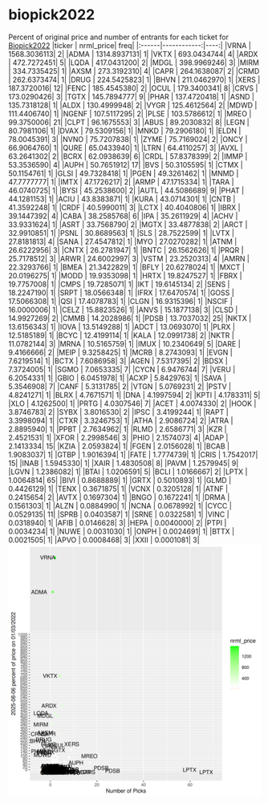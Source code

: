 # biopick2022
Percent of original price and number of entrants for each ticket for [Biopick2022](https://twitter.com/hashtag/Biopick2022)
|ticker |   nrml_price| freq|
|:------|------------:|----:|
|VRNA   | 1568.3036113|    2|
|ADMA   | 1314.8937131|    1|
|VKTX   |  693.0434744|    4|
|ARDX   |  472.7272451|    5|
|LQDA   |  417.0431200|    2|
|MDGL   |  398.9969246|    3|
|MIRM   |  334.7335425|    1|
|AXSM   |  273.3192310|    4|
|CAPR   |  264.1638087|    2|
|CRMD   |  262.6373474|    1|
|DRUG   |  224.5425823|    1|
|BHVN   |  211.0462970|    1|
|XERS   |  187.3720016|   12|
|FENC   |  185.4545380|    2|
|OCUL   |  179.3400341|    8|
|CRVS   |  173.0290426|    3|
|TGTX   |  145.7894777|    9|
|PHAR   |  137.4720418|    1|
|ASND   |  135.7318128|    1|
|ALDX   |  130.4999948|    2|
|VYGR   |  125.4612564|    2|
|MDWD   |  111.4406740|    1|
|NGENF  |  107.5117295|    2|
|PLSE   |  103.5786612|    1|
|MREO   |   99.3750006|   21|
|CLPT   |   96.1675553|    3|
|ABUS   |   89.2030832|    8|
|LEGN   |   80.7981106|    1|
|DVAX   |   79.5309156|    1|
|MNKD   |   79.2906180|    1|
|ELDN   |   78.0045391|    3|
|NVNO   |   75.7207838|    1|
|ZYME   |   75.7169024|    2|
|ONCY   |   66.9064760|    1|
|QURE   |   65.0433940|    1|
|LTRN   |   64.4110257|    3|
|AVXL   |   63.2641302|    2|
|BCRX   |   62.0938639|    6|
|CRDL   |   57.8378399|    2|
|IMMP   |   53.3536590|    4|
|AUPH   |   50.7651912|   17|
|BVS    |   50.3105595|    1|
|CTMX   |   50.1154761|    1|
|GLSI   |   49.7328418|    1|
|PGEN   |   49.3261462|    1|
|MNMD   |   47.7777777|    1|
|IMTX   |   47.1726217|    2|
|ARMP   |   47.1715334|    1|
|TARA   |   46.0740725|    1|
|BYSI   |   45.2538600|    2|
|AUTL   |   44.5086689|    9|
|PHAT   |   44.1281153|    1|
|ACIU   |   43.8383871|    1|
|KURA   |   43.0714301|    1|
|CNTB   |   41.3592248|    1|
|CRDF   |   40.5990011|    3|
|LCTX   |   40.4040806|    1|
|IBRX   |   39.1447392|    4|
|CABA   |   38.2585768|    6|
|IPA    |   35.2611929|    4|
|ACHV   |   33.9331624|    1|
|ASRT   |   33.7568790|    2|
|MGTX   |   33.4877838|    2|
|ARCT   |   32.9910851|    1|
|PSNL   |   30.8689563|    1|
|SLS    |   28.7522599|    1|
|LVTX   |   27.8181813|    4|
|SANA   |   27.4547812|    1|
|MYO    |   27.0270282|    1|
|ATNM   |   26.6222956|    3|
|CNTX   |   26.2781947|    1|
|BNTC   |   26.1562626|    1|
|PRQR   |   25.7178512|    3|
|ARWR   |   24.6002997|    3|
|VSTM   |   23.2520313|    4|
|AMRN   |   22.3293766|    1|
|BMEA   |   21.3422829|    1|
|BFLY   |   20.6278024|    1|
|MXCT   |   20.0196275|    1|
|MODD   |   19.9353098|    1|
|HRTX   |   19.8247527|    1|
|FBRX   |   19.7757008|    1|
|CMPS   |   19.7285071|    1|
|IKT    |   19.6145134|    2|
|SENS   |   18.2247190|    1|
|SRPT   |   18.0566348|    1|
|IFRX   |   17.6470574|    1|
|GOSS   |   17.5066308|    1|
|QSI    |   17.4078783|    1|
|CLGN   |   16.9315396|    1|
|NSCIF  |   16.0000006|    1|
|CELZ   |   15.8823526|    1|
|ANVS   |   15.1877138|    3|
|CLSD   |   14.9927269|    2|
|CMMB   |   14.2028986|    1|
|PDSB   |   13.7037032|   25|
|NKTX   |   13.6156343|    1|
|IOVA   |   13.5149288|    1|
|ADCT   |   13.0693070|    1|
|PLRX   |   12.5185189|    1|
|BCYC   |   12.4199114|    1|
|KALA   |   12.0991738|    2|
|NKTR   |   11.0782144|    3|
|MRNA   |   10.5165759|    1|
|IMUX   |   10.2340649|    5|
|DARE   |    9.4166666|    2|
|MEIP   |    9.3258425|    1|
|MCRB   |    8.2743093|    1|
|EVGN   |    7.6219514|    1|
|BCTX   |    7.6086958|    3|
|AGEN   |    7.5317395|    2|
|BDSX   |    7.3724005|    1|
|SGMO   |    7.0653335|    7|
|CYCN   |    6.9476744|    7|
|VERU   |    6.2054331|    1|
|GBIO   |    6.0451978|    1|
|ACXP   |    5.8429763|    1|
|SAVA   |    5.3546908|    7|
|CANF   |    5.3131785|    2|
|VTGN   |    5.0769231|    2|
|PSTV   |    4.8241271|    1|
|BLRX   |    4.7671571|    1|
|DNA    |    4.1997594|    2|
|KPTI   |    4.1783311|    5|
|XLO    |    4.1262500|    1|
|PRTG   |    4.0307546|    7|
|ACET   |    4.0074330|    2|
|HOOK   |    3.8746783|    2|
|SYBX   |    3.8016530|    2|
|IPSC   |    3.4199244|    1|
|RAPT   |    3.3998094|    1|
|CTXR   |    3.3246753|    1|
|ATHA   |    2.9086724|    2|
|ATRA   |    2.8895940|    1|
|PPBT   |    2.7634962|    1|
|RLMD   |    2.6586771|    3|
|KZR    |    2.4521531|    1|
|XFOR   |    2.2998546|    3|
|PHIO   |    2.1574073|    4|
|ADAP   |    2.1413334|   15|
|KZIA   |    2.0593824|    1|
|FGEN   |    2.0156028|    1|
|BCAB   |    1.9083037|    1|
|GTBP   |    1.9016394|    1|
|FATE   |    1.7774739|    1|
|CRIS   |    1.7542017|   15|
|INAB   |    1.5945330|    1|
|XAIR   |    1.4830508|    8|
|PAVM   |    1.2579945|    9|
|LGVN   |    1.2386082|    1|
|BTAI   |    1.0206591|    5|
|BCLI   |    1.0166667|    2|
|LPTX   |    1.0064814|   65|
|BIVI   |    0.8688889|    1|
|GRTX   |    0.5010893|    1|
|GLMD   |    0.4426129|    1|
|TENX   |    0.3671875|    1|
|VCNX   |    0.3205128|    1|
|ATNF   |    0.2415654|    2|
|AVTX   |    0.1697304|    1|
|BNGO   |    0.1672241|    1|
|DRMA   |    0.1561303|    1|
|ALZN   |    0.0884990|    1|
|NCNA   |    0.0678992|    1|
|CYCC   |    0.0529135|   11|
|SPRB   |    0.0403587|    1|
|SRNE   |    0.0322581|    1|
|VINC   |    0.0318940|    1|
|AFIB   |    0.0146628|    3|
|HEPA   |    0.0040000|    2|
|PTPI   |    0.0034234|    1|
|NUWE   |    0.0031030|    1|
|ONPH   |    0.0024691|    1|
|BTTX   |    0.0021505|    1|
|APVO   |    0.0008468|    3|
|XXII   |    0.0001081|    3|
![retvspicks](biopicks.png?raw=true)
